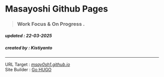 # Masayoshi Github Pages

> ### Work Focus & On Progress .

##### _updated : 22-03-2025_ </br>
##### _created by : Kistiyanto_

****

URL Target : [_msay0sh1.github.io_](http://msay0sh1.github.io) </br>
Site Builder : [Go HUGO](https://gohugo.io/)

